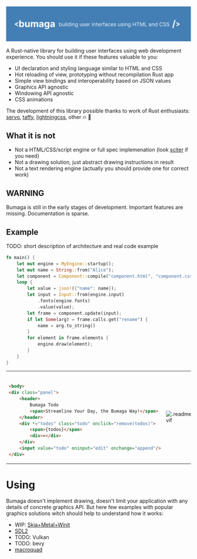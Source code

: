 ![.readme/header.png](.readme/header.png)

A Rust-native library for building user interfaces using web development experience.
You should use it if these features valuable to you:

+ UI declaration and styling language similar to HTML and CSS
+ Hot reloading of view, prototyping without recompilation Rust app
+ Simple view bindings and interoperability based on JSON values
+ Graphics API agnostic
+ Windowing API agnostic
+ CSS animations

The development of this library possible thanks to work of Rust enthusiasts:
[servo](https://github.com/servo/servo),
[taffy](https://github.com/DioxusLabs/taffy),
[lightningcss](https://github.com/parcel-bundler/lightningcss), other 🔥 🚀

## What it is not

+ Not a HTML/CSS/script engine or full spec implemenation (look [sciter](https://github.com/sciter-sdk/rust-sciter) if
  you need)
+ Not a drawing solution, just abstract drawing instructions in result
+ Not a text rendering engine (actually you should provide one for correct work)

## WARNING

Bumaga is still in the early stages of development. Important features are missing. Documentation is sparse.

## Example

TODO: short description of architecture and real code example

```rust
fn main() {
    let mut engine = MyEngine::startup();
    let mut name = String::from("Alice");
    let component = Component::compile("component.html", "component.css");
    loop {
        let value = json!({"name": name});
        let input = Input::from(engine.input)
            .fonts(engine.fonts)
            .value(value);
        let frame = component.update(input);
        if let Some(arg) = frame.calls.get("rename") {
            name = arg.to_string()
        }
        for element in frame.elements {
            engine.draw(element);
        }
    }
}
```

<table>
<td>

```html 

<body>
<div class="panel">
    <header>
        Bumaga Todo
        <span>Streamline Your Day, the Bumaga Way!</span>
    </header>
    <div *="todos" class="todo" onclick="remove(todos)">
        <span>{todos}</span>
        <div>×</div>
    </div>
    <input value="todo" oninput="edit" onchange="append"/>
</div>
```

</td>
<td>

![.readme/example.avif](.readme/example.avif)

</td>
</table>

# Using

Bumaga doesn't implement drawing, doesn't limit your application
with any details of concrete graphics API.
But here few examples with popular graphics solutions witch
should help to understand how it works:

* WIP: [Skia+Metal+Winit](examples/skia-metal-winit-app)
* [SDL2](examples/sdl2-app)
* TODO: Vulkan
* TODO: bevy
* [macroquad](examples/macroquad-app)






